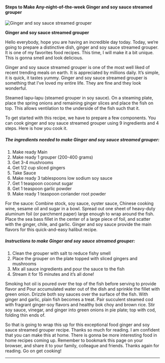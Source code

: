             

#### Steps to Make Any-night-of-the-week Ginger and soy sauce streamed grouper

![Ginger and soy sauce streamed grouper](https://img-global.cpcdn.com/recipes/308f3e7acdbaa760/751x532cq70/ginger-and-soy-sauce-streamed-grouper-recipe-main-photo.jpg)

**Ginger and soy sauce streamed grouper**

Hello everybody, hope you are having an incredible day today. Today, we’re going to prepare a distinctive dish, ginger and soy sauce streamed grouper. It is one of my favorites food recipes. This time, I will make it a bit unique. This is gonna smell and look delicious.

Ginger and soy sauce streamed grouper is one of the most well liked of recent trending meals on earth. It is appreciated by millions daily. It’s simple, it is quick, it tastes yummy. Ginger and soy sauce streamed grouper is something that I’ve loved my entire life. They are fine and they look wonderful.

Steamed lapu-lapu (steamed grouper in soy sauce). On a steaming plate, place the spring onions and remaining ginger slices and place the fish on top. This allows ventilation to the underside of the fish such that it.

To get started with this recipe, we have to prepare a few components. You can cook ginger and soy sauce streamed grouper using 9 ingredients and 4 steps. Here is how you cook it.

##### The ingredients needed to make Ginger and soy sauce streamed grouper:

1.  Make ready Main
2.  Make ready 1 grouper (200-400 grams)
3.  Get 3-4 mushrooms
4.  Get 1/2 cup sliced gingers
5.  Take Sauce
6.  Make ready 3 tablespoons low sodium soy sauce
7.  Get 1 teaspoon coconut sugar
8.  Get 1 teaspoon garlic powder
9.  Make ready 1 teaspoon coriander root powder

For the sauce: Combine stock, soy sauce, oyster sauce, Chinese cooking wine, sesame oil and sugar in a bowl. Spread out one sheet of heavy-duty aluminum foil (or parchment paper) large enough to wrap around the fish. Place the sea bass fillet in the center of a large piece of foil, and scatter with the ginger, chile, and garlic. Ginger and soy sauce provide the main flavors for this quick-and-easy halibut recipe.

##### Instructions to make Ginger and soy sauce streamed grouper:

1.  Clean the grouper with salt to reduce fishy smell
2.  Place the grouper on the plate topped with sliced gingers and mushrooms
3.  Mix all sauce ingredients and pour the sauce to the fish
4.  Stream it for 15 minutes and it’s all done!

Smoking hot oil is poured over the top of the fish before serving to provide flavor and Pour accumulated water out of the dish and sprinkle the fillet with green onion. Drizzle both soy sauces over the surface of the fish. With ginger and garlic, plain fish becomes a treat. Pair succulent steamed cod with fragrant ginger-soy flavors and healthy bok choy and brown rice. Stir soy sauce, vinegar, and ginger into green onions in pie plate; top with cod, folding thin ends of.

So that is going to wrap this up for this exceptional food ginger and soy sauce streamed grouper recipe. Thanks so much for reading. I am confident that you can make this at home. There is gonna be more interesting food in home recipes coming up. Remember to bookmark this page on your browser, and share it to your family, colleague and friends. Thanks again for reading. Go on get cooking!

* * *